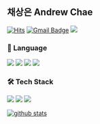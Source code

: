## 채상은 Andrew Chae

[![Hits](https://hits.seeyoufarm.com/api/count/incr/badge.svg?url=https%3A%2F%2Fgithub.com%2Fandrewchea4&count_bg=%238296E7&title_bg=%23555555&icon=github.svg&icon_color=%23E7E7E7&title=Hits&edge_flat=false)](https://hits.seeyoufarm.com)
[![Gmail Badge](https://img.shields.io/badge/Gmail-df7c77?style=flat&logo=Gmail&logoColor=white)](mailto:andrewchae48@gmail.com)
<a href="https://andrewchae48.tistory.com/" target="_blank"><img src="https://img.shields.io/badge/Blogger-535D6C?style=flat-square&logo=Blogger&logoColor=white"/></a>

### 👀 Language
<img src="https://img.shields.io/badge/C Language-A8B9CC?style=flat-square&logo=c&logoColor=white"/> <img src="https://img.shields.io/badge/C++-00599C?style=flat-square&logo=cplusplus&logoColor=white"/> <img src="https://img.shields.io/badge/Java -007396?style=flat-square&logo=java&logoColor=white"/> <img src="https://img.shields.io/badge/Python -3776AB?style=flat-square&logo=python&logoColor=white"/>

### 🛠 Tech Stack
<img src="https://img.shields.io/badge/Apache Hadoop -66CCFF?style=flat-square&logo=apachehadoop&logoColor=black"/> <img src="https://img.shields.io/badge/Apache Spark -E25A1C?style=flat-square&logo=apachespark&logoColor=white"/> <img src="https://img.shields.io/badge/MySQL -4479A1?style=flat-square&logo=mysql&logoColor=white"/>

[![github stats](https://github-readme-stats.vercel.app/api?username=andrewchea4&count_private=true&bg_color=FFFFFF&title_color=4A496F&show_icons=true&icon_color=4A496F&text_color=353535&custom_title=Status)](https://github.com/anuraghazra/github-readme-stats)
